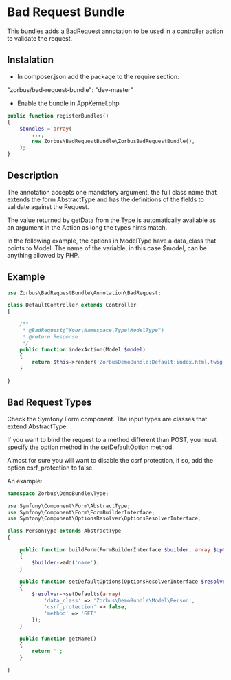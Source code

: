 Bad Request Bundle
==================

This bundles adds a BadRequest annotation to be used in a controller action to validate the request.

Instalation
-----------

* In composer.json add the package to the require section:

"zorbus/bad-request-bundle": "dev-master"

* Enable the bundle in AppKernel.php

```php
public function registerBundles()
{
    $bundles = array(
        ...,
        new Zorbus\BadRequestBundle\ZorbusBadRequestBundle(),
    );
}
```

Description
-----------

The annotation accepts one mandatory argument, the full class name that extends the form AbstractType and has the definitions of the fields to validate against the Request.

The value returned by getData from the Type is automatically available as an argument in the Action as long the types hints match.

In the following example, the options in ModelType have a data_class that points to Model. The name of the variable, in this case $model, can be anything allowed by PHP.

Example
-------

```php
use Zorbus\BadRequestBundle\Annotation\BadRequest;

class DefaultController extends Controller
{

    /**
     * @BadRequest("Your\Namespace\Type\ModelType")
     * @return Response
     */
    public function indexAction(Model $model)
    {
        return $this->render('ZorbusDemoBundle:Default:index.html.twig', array('model' => $model));
    }

}
```

Bad Request Types
-----------------

Check the Symfony Form component. The input types are classes that extend AbstractType.

If you want to bind the request to a method different than POST, you must specify the option method in the setDefaultOption method.

Almost for sure you will want to disable the csrf protection, if so, add the option csrf_protection to false.

An example:

```php
namespace Zorbus\DemoBundle\Type;

use Symfony\Component\Form\AbstractType;
use Symfony\Component\Form\FormBuilderInterface;
use Symfony\Component\OptionsResolver\OptionsResolverInterface;

class PersonType extends AbstractType
{

    public function buildForm(FormBuilderInterface $builder, array $options)
    {
        $builder->add('name');
    }

    public function setDefaultOptions(OptionsResolverInterface $resolver)
    {
        $resolver->setDefaults(array(
            'data_class' => 'Zorbus\DemoBundle\Model\Person',
            'csrf_protection' => false,
            'method' => 'GET'
        ));
    }

    public function getName()
    {
        return '';
    }

}
```
